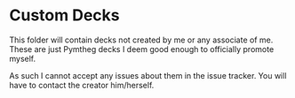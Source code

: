 # Custom Decks

This folder will contain decks not created by me or any associate of me.
These are just Pymtheg decks I deem good enough to officially promote myself.

As such I cannot accept any issues about them in the issue tracker. 
You will have to contact the creator him/herself.
